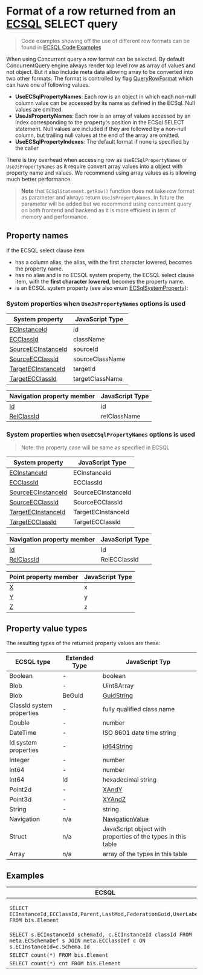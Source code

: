 # Format of a row returned from an [ECSQL](./ECSQL.md) SELECT query

> Code examples showing off the use of different row formats can be found in [ECSQL Code Examples](./ECSQLCodeExamples.md#specifying-row-formats)

When using Concurrent query a row format can be selected. By default ConcurrentQuery engine always render top level row as array of values and not object. But it also include meta data allowing array to be converted into two other formats. The format is controlled by flag [QueryRowFormat]($common) which can have one of following values.

- **UseECSqlPropertyNames**: Each row is an object in which each non-null column value can be accessed by its name as defined in the ECSql. Null values are omitted.
- **UseJsPropertyNames**: Each row is an array of values accessed by an index corresponding to the property's position in the ECSql SELECT statement. Null values are included if they are followed by a non-null column, but trailing null values at the end of the array are omitted.
- **UseECSqlPropertyIndexes**: The default format if none is specified by the caller

There is tiny overhead when accessing row as `UseECSqlPropertyNames` or `UseJsPropertyNames` as it require convert array values into a object with property name and values. We recommend using array values as is allowing much better performance.

> **Note** that `ECSqlStatement.getRow()` function does not take row format as parameter and always return `UseJsPropertyNames`. In future the parameter will be added but we recommend using concurrent query on both frontend and backend as it is more efficient in term of memory and performance.

## Property names

If the ECSQL select clause item

- has a column alias, the alias, with the first character lowered, becomes the property name.
- has no alias and is no ECSQL system property, the ECSQL select clause item, with the **first character lowered**, becomes the property name.
- is an ECSQL system property (see also enum [ECSqlSystemProperty]($common)):

### System properties when `UseJsPropertyNames` options is used

  System property | JavaScript Type
  --- | ---
  [ECInstanceId](./ECSQL.md#ECInstanceId-and-ECClassId) | id
  [ECClassId](./ECSQL.md#ECInstanceId-and-ECClassId) | className
  [SourceECInstanceId](./ECSQL.md#ecrelationshipclasses) | sourceId
  [SourceECClassId](./ECSQL.md#ecrelationshipclasses) | sourceClassName
  [TargetECInstanceId](./ECSQL.md#ecrelationshipclasses) | targetId
  [TargetECClassId](./ECSQL.md#ecrelationshipclasses) | targetClassName

  Navigation property member | JavaScript Type
  --- | ---
  [Id](./ECSQL.md#navigation-properties) | id
  [RelClassId](./ECSQL.md#navigation-properties) | relClassName

### System properties when `UseECSqlPropertyNames` options is used

>Note: the property case will be same as specified in ECSQL

  System property | JavaScript Type
  --- | ---
  [ECInstanceId](./ECSQL.md#ECInstanceId-and-ECClassId) | ECInstanceId
  [ECClassId](./ECSQL.md#ECInstanceId-and-ECClassId) | ECClassId
  [SourceECInstanceId](./ECSQL.md#ecrelationshipclasses) | SourceECInstanceId
  [SourceECClassId](./ECSQL.md#ecrelationshipclasses) | SourceECClassId
  [TargetECInstanceId](./ECSQL.md#ecrelationshipclasses) | TargetECInstanceId
  [TargetECClassId](./ECSQL.md#ecrelationshipclasses) | TargetECClassId

  Navigation property member | JavaScript Type
  --- | ---
  [Id](./ECSQL.md#navigation-properties) | Id
  [RelClassId](./ECSQL.md#navigation-properties) | RelECClassId

  Point property member | JavaScript Type
  --- | ---
  [X](./ECSQL.md#points) | x
  [Y](./ECSQL.md#points) | y
  [Z](./ECSQL.md#points) | z

## Property value types

The resulting types of the returned property values are these:

ECSQL type | Extended Type | JavaScript Typ
---------- | ------------- | ---------------
Boolean    | -             | boolean
Blob       | -             | Uint8Array
Blob       | BeGuid        | [GuidString]($core-bentley)
ClassId system properties | - | fully qualified class name
Double     | -             | number
DateTime   | -             | ISO 8601 date time string
Id system properties | -   | [Id64String]($core-bentley)
Integer    | -             | number
Int64      | -             | number
Int64      | Id            | hexadecimal string
Point2d    | -             | [XAndY]($core-geometry)
Point3d    | -             | [XYAndZ]($core-geometry)
String     | -             | string
Navigation | n/a           | [NavigationValue]($common)
Struct     | n/a           | JavaScript object with properties of the types in this table
Array      | n/a           | array of the types in this table

## Examples

ECSQL | Row
----- | ---
`SELECT ECInstanceId,ECClassId,Parent,LastMod,FederationGuid,UserLabel FROM bis.Element` | `{id:"0x132", className:"generic.PhysicalObject", parent:{id:"0x444", relClassName:"bis.ElementOwnsChildElements"},lastMod:"2018-02-27T14:12:55.000Z",federationGuid:"274e25dc-8407-11e7-bb31-be2e44b06b34",userLabel:"My element"}`
`SELECT s.ECInstanceId schemaId, c.ECInstanceId classId FROM meta.ECSchemaDef s JOIN meta.ECClassDef c ON s.ECInstanceId=c.Schema.Id` | `{schemaId:"0x132", classId:"0x332"}`
`SELECT count(*) FROM bis.Element` | `{"count(*)": 31241}`
`SELECT count(*) cnt FROM bis.Element` | `{cnt: 31241}`
